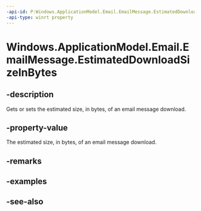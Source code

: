 ----api-id: P:Windows.ApplicationModel.Email.EmailMessage.EstimatedDownloadSizeInBytes
-api-type: winrt property
---<!-- Property syntaxpublic uint EstimatedDownloadSizeInBytes { get;  set; }--># Windows.ApplicationModel.Email.EmailMessage.EstimatedDownloadSizeInBytes## -descriptionGets or sets the estimated size, in bytes, of an email message download.## -property-valueThe estimated size, in bytes, of an email message download.## -remarks## -examples## -see-also